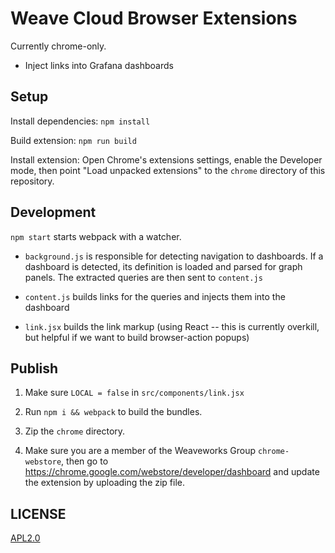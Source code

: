 # Weave Cloud Browser Extensions

Currently chrome-only.

* Inject links into Grafana dashboards

## Setup

Install dependencies: `npm install`

Build extension: `npm run build`

Install extension: Open Chrome's extensions settings, enable the Developer mode,
then point "Load unpacked extensions" to the `chrome` directory of this repository.

## Development

`npm start` starts webpack with a watcher.

* `background.js` is responsible for detecting navigation to dashboards. If
a dashboard is detected, its definition is loaded and parsed for graph panels.
The extracted queries are then sent to `content.js`

* `content.js` builds links for the queries and injects them into the dashboard

* `link.jsx` builds the link markup (using React -- this is currently overkill,
  but helpful if we want to build browser-action popups)

## Publish

1. Make sure `LOCAL = false` in `src/components/link.jsx`

2. Run `npm i && webpack` to build the bundles.

3. Zip the `chrome` directory.

4. Make sure you are a member of the Weaveworks Group `chrome-webstore`, then
go to https://chrome.google.com/webstore/developer/dashboard and update the
extension by uploading the zip file.

## LICENSE

[APL2.0](LICENSE)

